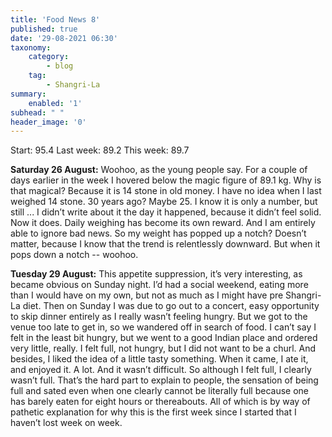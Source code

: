 ```yaml
---
title: 'Food News 8'
published: true
date: '29-08-2021 06:30'
taxonomy:
    category:
        - blog
    tag:
        - Shangri-La
summary:
    enabled: '1'
subhead: " "
header_image: '0'
---
```


Start: 95.4 Last week: 89.2  This week: 89.7

**Saturday 26 August:** Woohoo, as the young people say. For a couple of days earlier in the week I hovered below the magic figure of 89.1 kg. Why is that magical? Because it is 14 stone in old money. I have no idea when I last weighed 14 stone. 30 years ago? Maybe 25. I know it is only a number, but still ... I didn’t write about it the day it happened, because it didn’t feel solid. Now it does. Daily weighing has become its own reward. And I am entirely able to ignore bad news. So my weight has popped up a notch? Doesn’t matter, because I know that the trend is relentlessly downward. But when it pops down a notch -- woohoo.

**Tuesday 29 August:** This appetite suppression, it’s very interesting, as became obvious on Sunday night. I’d had a social weekend, eating more than I would have on my own, but not as much as I might have pre Shangri-La diet. Then on Sunday I was due to go out to a concert, easy opportunity to skip dinner entirely as I really wasn’t feeling hungry. But we got to the venue too late to get in, so we wandered off in search of food. I can’t say I felt in the least bit hungry, but we went to a good Indian place and ordered very little, really. I felt full, not hungry, but I did not want to be a churl. And besides, I liked the idea of a little tasty something. When it came, I ate it, and enjoyed it. A lot. And it wasn’t difficult. So although I felt full, I clearly wasn’t full. That’s the hard part to explain to people, the sensation of being full and sated even when one clearly cannot be literally full because one has barely eaten for eight hours or thereabouts. All of which is by way of pathetic explanation for why this is the first week since I started that I haven’t lost week on week.
